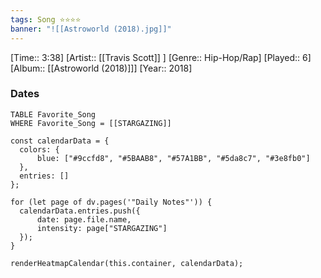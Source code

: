 ```yaml
---
tags: Song ⭐⭐⭐⭐ 
banner: "![[Astroworld (2018).jpg]]"
---
```

[Time:: 3:38]
[Artist:: [[Travis Scott]] ]
[Genre:: Hip-Hop/Rap]
[Played:: 6]
[Album:: [[Astroworld (2018)]]]
[Year:: 2018]
### Dates
````dataview
TABLE Favorite_Song
WHERE Favorite_Song = [[STARGAZING]]
````
  ```dataviewjs
const calendarData = { 
	colors: { 
		blue: ["#9ccfd8", "#5BAAB8", "#57A1BB", "#5da8c7", "#3e8fb0"] 
	}, 
	entries: [] 
}; 

for (let page of dv.pages('"Daily Notes"')) { 
	calendarData.entries.push({ 
		date: page.file.name, 
		intensity: page["STARGAZING"]
	}); 
} 

renderHeatmapCalendar(this.container, calendarData);
```
